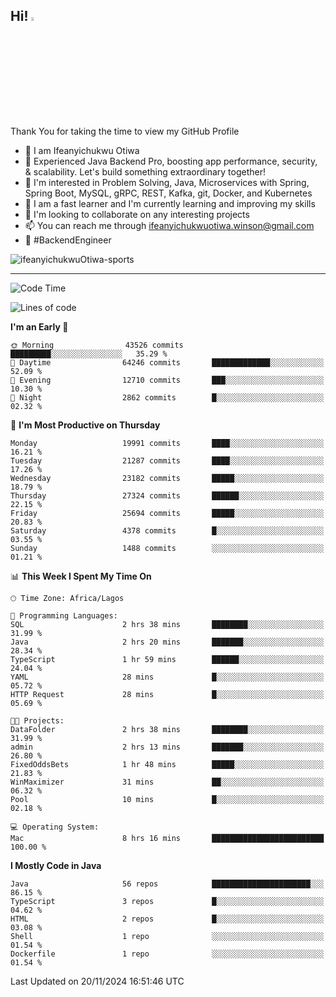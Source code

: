 <!-- BLOG-POST-LIST:START --><!-- BLOG-POST-LIST:END -->

## Hi! <img src="https://media.giphy.com/media/hvRJCLFzcasrR4ia7z/giphy.gif" width="4%"> 

Thank You for taking the time to view my GitHub Profile

- 👋 I am Ifeanyichukwu Otiwa
- 🚀 Experienced Java Backend Pro, boosting app performance, security, & scalability. Let's build something extraordinary together!
- 👀 I'm interested in Problem Solving, Java, Microservices with Spring, Spring Boot, MySQL, gRPC, REST, Kafka, git, Docker, and Kubernetes
- 🌱 I am a fast learner and I'm currently learning and improving my skills
- 💞️ I'm looking to collaborate on any interesting projects
- 📫 You can reach me through ifeanyichukwuotiwa.winson@gmail.com
- 🚀 #BackendEngineer

<p align="left" marginTop="10px"> <img src="https://komarev.com/ghpvc/?username=ifeanyichukwuOtiwa-sports&label=Profile%20views&color=0e75b6&style=for-the-badge" alt="ifeanyichukwuOtiwa-sports" /> </p>

***

<!--START_SECTION:waka-->
![Code Time](http://img.shields.io/badge/Code%20Time-3%2C146%20hrs%2048%20mins-blue)

![Lines of code](https://img.shields.io/badge/From%20Hello%20World%20I%27ve%20Written-30.8%20million%20lines%20of%20code-blue)

**I'm an Early 🐤** 

```text
🌞 Morning                43526 commits       █████████░░░░░░░░░░░░░░░░   35.29 % 
🌆 Daytime                64246 commits       █████████████░░░░░░░░░░░░   52.09 % 
🌃 Evening                12710 commits       ███░░░░░░░░░░░░░░░░░░░░░░   10.30 % 
🌙 Night                  2862 commits        █░░░░░░░░░░░░░░░░░░░░░░░░   02.32 % 
```
📅 **I'm Most Productive on Thursday** 

```text
Monday                   19991 commits       ████░░░░░░░░░░░░░░░░░░░░░   16.21 % 
Tuesday                  21287 commits       ████░░░░░░░░░░░░░░░░░░░░░   17.26 % 
Wednesday                23182 commits       █████░░░░░░░░░░░░░░░░░░░░   18.79 % 
Thursday                 27324 commits       ██████░░░░░░░░░░░░░░░░░░░   22.15 % 
Friday                   25694 commits       █████░░░░░░░░░░░░░░░░░░░░   20.83 % 
Saturday                 4378 commits        █░░░░░░░░░░░░░░░░░░░░░░░░   03.55 % 
Sunday                   1488 commits        ░░░░░░░░░░░░░░░░░░░░░░░░░   01.21 % 
```


📊 **This Week I Spent My Time On** 

```text
🕑︎ Time Zone: Africa/Lagos

💬 Programming Languages: 
SQL                      2 hrs 38 mins       ████████░░░░░░░░░░░░░░░░░   31.99 % 
Java                     2 hrs 20 mins       ███████░░░░░░░░░░░░░░░░░░   28.34 % 
TypeScript               1 hr 59 mins        ██████░░░░░░░░░░░░░░░░░░░   24.04 % 
YAML                     28 mins             █░░░░░░░░░░░░░░░░░░░░░░░░   05.72 % 
HTTP Request             28 mins             █░░░░░░░░░░░░░░░░░░░░░░░░   05.69 % 

🐱‍💻 Projects: 
DataFolder               2 hrs 38 mins       ████████░░░░░░░░░░░░░░░░░   31.99 % 
admin                    2 hrs 13 mins       ███████░░░░░░░░░░░░░░░░░░   26.80 % 
FixedOddsBets            1 hr 48 mins        █████░░░░░░░░░░░░░░░░░░░░   21.83 % 
WinMaximizer             31 mins             ██░░░░░░░░░░░░░░░░░░░░░░░   06.32 % 
Pool                     10 mins             █░░░░░░░░░░░░░░░░░░░░░░░░   02.18 % 

💻 Operating System: 
Mac                      8 hrs 16 mins       █████████████████████████   100.00 % 
```

**I Mostly Code in Java** 

```text
Java                     56 repos            ██████████████████████░░░   86.15 % 
TypeScript               3 repos             █░░░░░░░░░░░░░░░░░░░░░░░░   04.62 % 
HTML                     2 repos             █░░░░░░░░░░░░░░░░░░░░░░░░   03.08 % 
Shell                    1 repo              ░░░░░░░░░░░░░░░░░░░░░░░░░   01.54 % 
Dockerfile               1 repo              ░░░░░░░░░░░░░░░░░░░░░░░░░   01.54 % 
```




 Last Updated on 20/11/2024 16:51:46 UTC
<!--END_SECTION:waka-->

<!--
<p align="center">
![trophy](https://github-profile-trophy.vercel.app/?username=ifeanyichukwuOtiwa-sports&theme=onedark) (https://github.com/ryo-ma/github-profile-trophy)
</p>
-->

<!---
ifeanyi-otiwa/ifeanyi-otiwa is a ✨ special ✨ repository because its `README.md` (this file) appears on your GitHub profile.
You can click the Preview link to take a look at your changes.
--->
